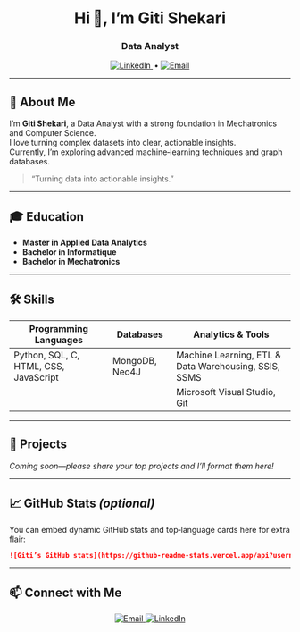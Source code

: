 <!-- ====== HEADER ====== -->
<h1 align="center">Hi 👋, I’m Giti Shekari</h1>
<h3 align="center">Data Analyst</h3>

<p align="center">
  <a href="https://www.linkedin.com/in/giti-shekari/">
    <img src="https://img.shields.io/badge/LinkedIn-Giti%20Shekari-blue" alt="LinkedIn">
  </a> •
  <a href="mailto:giti.shekari@outlook.com">
    <img src="https://img.shields.io/badge/Email-giti.shekari@outlook.com-blue" alt="Email">
  </a>
</p>

---

## 👋 About Me
I’m **Giti Shekari**, a Data Analyst with a strong foundation in Mechatronics and Computer Science.  
I love turning complex datasets into clear, actionable insights.  
Currently, I’m exploring advanced machine‑learning techniques and graph databases.

> “Turning data into actionable insights.”

---

## 🎓 Education
- **Master in Applied Data Analytics**  
- **Bachelor in Informatique**  
- **Bachelor in Mechatronics**

---

## 🛠 Skills

| Programming Languages              | Databases       | Analytics & Tools                                    |
| ---------------------------------- | --------------- | ----------------------------------------------------- |
| Python, SQL, C, HTML, CSS, JavaScript | MongoDB, Neo4J  | Machine Learning, ETL & Data Warehousing, SSIS, SSMS  |
|                                    |                 | Microsoft Visual Studio, Git                         |

---

## 🚀 Projects
<!--  
  Add 3–5 of your standout projects here. For each:
  1. [Project Name](link) – one‑line description  
  2. Technologies used: Python, SQL, etc.  
-->

*Coming soon—please share your top projects and I’ll format them here!*  

---

## 📈 GitHub Stats _(optional)_
You can embed dynamic GitHub stats and top‑language cards here for extra flair:

```md
![Giti’s GitHub stats](https://github-readme-stats.vercel.app/api?username=gitishekarii&show_icons=true)
```

---

## 📫 Connect with Me

<p align="center">
  <a href="mailto:giti.shekari@outlook.com">
    <img src="https://img.shields.io/badge/Email-giti.shekari@outlook.com-blue" alt="Email">
  </a>
  <a href="https://www.linkedin.com/in/giti-shekari/">
    <img src="https://img.shields.io/badge/LinkedIn-Giti%20Shekari-blue" alt="LinkedIn">
  </a>
</p>
